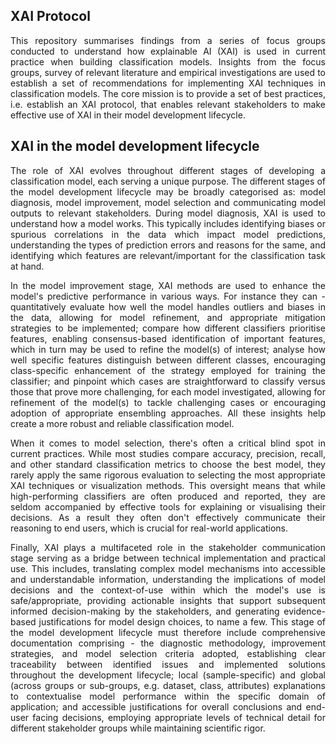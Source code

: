 ## XAI Protocol

<div align="justify">
This repository summarises findings from a series of focus groups conducted to understand how explainable AI (XAI) is used in current practice when building classification models. Insights from the focus groups, survey of relevant literature and empirical investigations are used to establish a set of recommendations for implementing XAI techniques in classification models. The core mission is to provide a set of best practices, i.e. establish an XAI protocol, that enables relevant stakeholders to make effective use of XAI in their model development lifecycle. 
</div>

## XAI in the model development lifecycle

<div align="justify">
The role of XAI evolves throughout different stages of developing a classification model, each serving a unique purpose. The different stages of the model development lifecycle may be broadly categorised as: model diagnosis, model improvement, model selection and communicating model outputs to relevant stakeholders. During model diagnosis, XAI is used to understand how a model works. This typically includes identifying biases or spurious correlations in the data which impact model predictions, understanding the types of prediction errors and reasons for the same, and identifying which features are relevant/important for the classification task at hand. 

In the model improvement stage, XAI methods are used to enhance the model's predictive performance in various ways. For instance they can - quantitatively evaluate how well the model handles outliers and biases in the data, allowing for model refinement, and appropriate mitigation strategies to be implemented; compare how different classifiers prioritise features, enabling consensus-based identification of important features, which in turn may be used to refine the model(s) of interest; analyse how well specific features distinguish between different classes, encouraging class-specific enhancement of the strategy employed for training the classifier; and pinpoint which cases are straightforward to classify versus those that prove more challenging, for each model investigated, allowing for refinement of the model(s) to tackle challenging cases or encouraging adoption of appropriate ensembling approaches. All these insights help create a more robust and reliable classification model. 

When it comes to model selection, there's often a critical blind spot in current practices. While most studies compare accuracy, precision, recall, and other standard classification metrics to choose the best model, they rarely apply the same rigorous evaluation to selecting the most appropriate XAI techniques or visualization methods. This oversight means that while high-performing classifiers are often produced and reported, they are seldom accompanied by effective tools for explaining or visualising their decisions. As a result they often don't effectively communicate their reasoning to end users, which is crucial for real-world applications. 

Finally, XAI plays a multifaceted role in the stakeholder communication stage serving as a bridge between technical implementation and practical use. This includes, translating complex model mechanisms into accessible and understandable information, understanding the implications of model decisions and the context-of-use within which the model's use is safe/appropriate, providing actionable insights that support subsequent informed decision-making by the stakeholders, and generating evidence-based justifications for model design choices, to name a few. This stage of the model development lifecycle must therefore include comprehensive documentation comprising - the diagnostic methodology, improvement strategies, and model selection criteria adopted, establishing clear traceability between identified issues and implemented solutions throughout the development lifecycle; local (sample-specific) and global (across groups or sub-groups, e.g. dataset, class, attributes) explanations to contextualise model performance within the specific domain of application; and accessible justifications for overall conclusions and end-user facing decisions, employing appropriate levels of technical detail for different stakeholder groups while maintaining scientific rigor.

</div>
